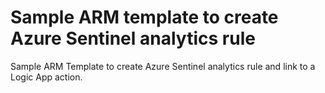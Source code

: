 # Sample ARM template to create Azure Sentinel analytics rule

Sample ARM Template to create Azure Sentinel analytics rule and link to a Logic App action. 